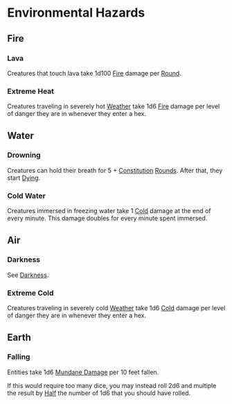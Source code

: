# Environmental Hazards

## Fire

### Lava

Creatures that touch lava take 1d100 [Fire](../Combat/Damage%20Types/Fire.md) damage per [Round](../Core%20Procedures/Round.md).

### Extreme Heat

Creatures traveling in severely hot [Weather](Weather.md) take 1d6 [Fire](../Combat/Damage%20Types/Fire.md) damage per level of danger they are in whenever they enter a hex.

## Water

### Drowning

Creatures can hold their breath for 5 + [Constitution](../../Player%20Characters/The%20Ability%20Scores/Constitution.md) [Rounds](../Core%20Procedures/Round.md). After that, they start [Dying](../Conditions/Dying.md).

### Cold Water

Creatures immersed in freezing water take 1 [Cold](../Combat/Damage%20Types/Cold.md) damage at the end of every minute. This damage doubles for every minute spent immersed.

## Air

### Darkness

See [Darkness](Darkness.md).

### Extreme Cold

Creatures traveling in severely cold [Weather](Weather.md) take 1d6 [Cold](../Combat/Damage%20Types/Cold.md) damage per level of danger they are in whenever they enter a hex.

## Earth

### Falling

Entities take 1d6 [Mundane Damage](../Combat/Damage%20Types/Mundane%20Damage.md) per 10 feet fallen.

If this would require too many dice, you may instead roll 2d6 and multiple the result by [Half](../Core%20Procedures/Half.md) the number of 1d6 that you should have rolled.
